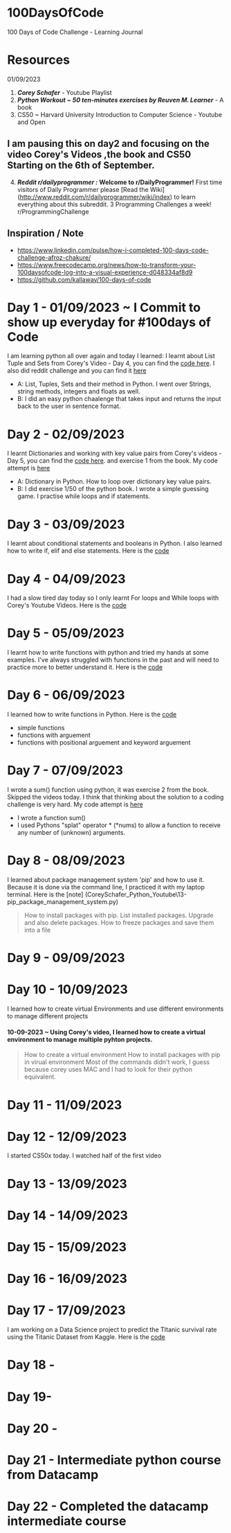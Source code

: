 # 100DaysOfCode
100 Days of Code Challenge - Learning Journal

# Resources
01/09/2023
 1.  ***Corey Schafer*** - Youtube Playlist
 2. ***Python Workout ~ 50 ten-minutes exercises by Reuven M. Learner*** - A book
 3. CS50 ~ Harvard University Introduction to Computer Science - Youtube and Open 


 ## I am pausing this on day2 and focusing on the video Corey's Videos ,the book and CS50 Starting on the 6th of September.
 4.  ***Reddit r/dailyprogrammer :*** **Welcome to r/DailyProgrammer!** First time visitors of Daily Programmer please [Read the Wiki] (http://www.reddit.com/r/dailyprogrammer/wiki/index) to learn everything about this subreddit. 3 Programming Challenges a week! r/ProgrammingChallenge

 ## Inspiration / Note
 - https://www.linkedin.com/pulse/how-i-completed-100-days-code-challenge-afroz-chakure/
 - https://www.freecodecamp.org/news/how-to-transform-your-100daysofcode-log-into-a-visual-experience-d048334af8d9
 - https://github.com/kallaway/100-days-of-code


# Day 1 - 01/09/2023 ~ I Commit to show up everyday for #100days of Code

I am learning python all over again and today I learned:
I learnt about List Tuple and Sets from Corey's Video - Day 4, you can find the [code here](CoreySchafer_Python_Youtube\4-Lists_Tuples_and_Sets.py). I also did reddit challenge and you can find it [here](Day01\Day01.md)

- A: List, Tuples, Sets and their method in Python. I went over Strings, string methods, integers and floats as well.
- B: I did an easy python chaalenge that takes input and returns the input back to the user in sentence format.

# Day 2 - 02/09/2023
I learnt Dictionaries and working with key value pairs from Corey's videos - Day 5, you can find the [code here](CoreySchafer_Python_Youtube\5-Dictionaries_Working_with_Key_Value_Pairs.py). 
and exercise 1 from the book. My code attempt is [here](Day02\exercise1_Number_guessing_game.py)

- A: Dictionary in Python. How to loop over dictionary key value pairs.
- B: I did exercise 1/50 of the python book. I wrote a simple guessing game. I practise while loops and if statements.

# Day 3 - 03/09/2023
I learnt about conditional statements and booleans in Python. I also learned how to write if, elif and else statements. Here is the [code](CoreySchafer_Python_Youtube\6-Conditionals_and_Booleans_If_Else_and_Elif_Statement.py)

# Day 4 - 04/09/2023
I had a slow tired day today so I only learnt For loops and While loops with Corey's Youtube Videos. Here is the [code](CoreySchafer_Python_Youtube\7-Loops_and_Iterations_For_While_Loops.py)

# Day 5 - 05/09/2023
I learnt how to write functions with python and tried my hands at some examples. I've always struggled with functions in the past and will need to practice more to better understand it. Here is the [code](CoreySchafer_Python_Youtube\7-Loops_and_Iterations_For_While_Loops.py)

# Day 6 - 06/09/2023
I learned how to write functions in Python. Here is the [code](CoreySchafer_Python_Youtube\8-Functions.py)

* simple functions
* functions with arguement
* functions with positional arguement and keyword arguement

# Day 7 - 07/09/2023
I wrote a sum() function using python, it was exercise 2 from the book. Skipped the videos today. I think that thinking about the solution to a coding challenge is very hard. My code attempt is [here](Day06_07\Exercise2_summing_numbers.py)
* I wrote a function sum()
* I used Pythons "splat" operator * (*nums) to allow a function to receive any number of (unknown) arguments.


# Day 8 - 08/09/2023
I learned about package management system 'pip' and how to use it. Because it is done via the command line, I practiced it with my laptop terminal. Here is the [note] (CoreySchafer_Python_Youtube\13-pip_package_management_system.py)

 > How to install packages with pip.
 > List installed packages.
 > Upgrade and also delete packages.
 > How to freeze packages and save them into a file

# Day 9 - 09/09/2023

# Day 10 - 10/09/2023
I learned how to create virtual Environments and use different environments to manage different projects
#### 10-09-2023 ~ Using Corey's video, I learned how to create a virtual environment to manage multiple pyhton projects.

 > How to create a virtual environment
 > How to install packages with pip in virual environment
 > Most of the commands didn't work, I guess because corey uses MAC and I had to look for their python equivalent.


# Day 11 - 11/09/2023

# Day 12 - 12/09/2023
I started CS50x today. I watched half of the first video

# Day 13 - 13/09/2023


# Day 14 - 14/09/2023

# Day 15 - 15/09/2023

# Day 16 - 16/09/2023

# Day 17 - 17/09/2023
I am working on a Data Science project to predict the TItanic survival rate using the Titanic Dataset from Kaggle. Here is the [code]()

# Day 18 - 

# Day 19-

# Day 20 -

# Day 21 - Intermediate python course from  Datacamp

# Day 22 - Completed the datacamp intermediate course